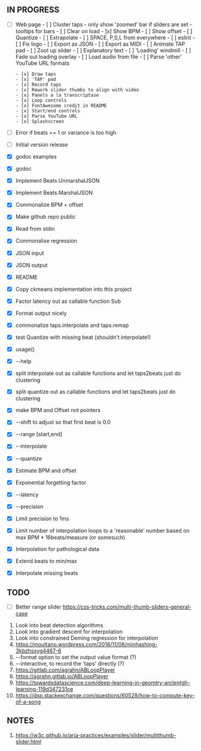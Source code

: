## IN PROGRESS

- [ ] Web page
      - [ ] Cluster taps
            - only show 'zoomed' bar if sliders are set
            - tooltips for bars
      - [ ] Clear on load
      - [x] Show BPM
      - [ ] Show offset
      - [ ] Quantize
      - [ ] Extrapolate
      - [ ] SPACE, P,S,L from everywhere
      - [ ] eslint
      - [ ] Fix logo
      - [ ] Export as JSON
      - [ ] Export as MIDI
      - [ ] Animate TAP pad
      - [ ] Zoot up slider
      - [ ] Explanatory text
      - [ ] 'Loading' windmill
      - [ ] Fade out loading overlay
      - [ ] Load audio from file
      - [ ] Parse 'other' YouTube URL formats

      - [x] Draw taps
      - [x] 'TAP' pad
      - [x] Record taps
      - [x] Rework slider thumbs to align with video
      - [x] Panels a la transcriptase
      - [x] Loop controls
      - [x] FontAwesome credit in README
      - [x] Start/end controls
      - [x] Parse YouTube URL
      - [x] Splashscreen

- [ ] Error if beats == 1 or variance is too high
- [ ] Initial version release

- [x] godoc examples
- [x] godoc
- [x] Implement Beats.UnmarshalJSON
- [x] Implement Beats.MarshalJSON
- [x] Commonalize BPM + offset
- [x] Make github repo public
- [x] Read from stdin
- [x] Commonalise regression
- [x] JSON input
- [x] JSON output
- [x] README
- [x] Copy ckmeans implementation into this project
- [x] Factor latency out as callable function Sub
- [x] Format output nicely
- [x] commonalize taps.interpolate and taps.remap
- [x] test Quantize with missing beat (shouldn't interpolate!)
- [x] usage()
- [x] --help
- [x] split interpolate out as callable functions and let taps2beats just do clustering
- [x] split quantize out as callable functions and let taps2beats just do clustering
- [x] make BPM and Offset not pointers
- [x] --shift to adjust so that first beat is 0.0
- [x] --range [start,end]
- [x] --interpolate
- [x] --quantize
- [x] Estimate BPM and offset
- [x] Exponential forgetting factor
- [x] --latency
- [x] --precision
- [x] Limit precision to 1ms
- [x] Limit number of interpolation loops to a 'reasonable' number based on max BPM * 16beats/measure (or somesuch)
- [x] Interpolation for pathological data
- [x] Extend beats to min/max
- [x] Interpolate missing beats

## TODO

- [ ] Better range slider
      https://css-tricks.com/multi-thumb-sliders-general-case

1. Look into beat detection algorithms
2. Look into gradient descent for interpolation
3. Look into constrained Deming regression for interpolation
3. https://moultano.wordpress.com/2018/11/08/minhashing-3kbzhsxyg4467-6
4. --format option to set the output value format (?)
5. --interactive, to record the 'taps' directly (?)
6. https://gitlab.com/agrahn/ABLoopPlayer
7. https://agrahn.gitlab.io/ABLoopPlayer
8. https://towardsdatascience.com/deep-learning-in-geomtry-arclentgh-learning-119d347231ce
9. https://dsp.stackexchange.com/questions/60528/how-to-compute-key-of-a-song

## NOTES

1. https://w3c.github.io/aria-practices/examples/slider/multithumb-slider.html


